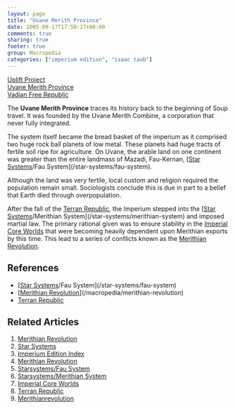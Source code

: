 ```yaml
---
layout: page
title: "Uvane Merith Province"
date: 2005-09-17T17:58:27+00:00
comments: true
sharing: true
footer: true
group: Macropedia
categories: ["imperium edition", "isaac taub"]
---
```


<div class='row'>
	<div class='col-md-4'><a href='/macropedia/uplift-project'>Uplift Project</a></div>
	<div class='col-md-4'><a href='/macropedia/uvane-merith-province'>Uvane Merith Province</a></div>
	<div class='col-md-4'><a href='/macropedia/vadian-free-republic'>Vadian Free Republic</a></div>
</div>


The **Uvane Merith Province** traces its history back to the beginning of Soup travel. It was founded by the Uvane Merith Combine, a corporation that never fully integrated.

The system itself became the bread basket of the imperium as it comprised two huge rock ball planets of low metal. These planets had huge tracts of fertile soil ripe for agriculture. On Uvane, the arable land on one continent was greater than the entire landmass of Mazadi, Fau-Kernan, [[Star Systems](/macropedia/star-systems)/Fau System](/star-systems/fau-system).

Although the land was very fertile, local custom and religion required the population remain small. Sociologists conclude this is due in part to a belief that Earth died through overpopulation.

After the fall of the [Terran Republic](/macropedia/terran-republic), the Imperium stepped into the [[Star Systems](/macropedia/star-systems)/Merithian System](/star-systems/merithian-system) and imposed martial law. The primary rational given was to ensure stability in the [Imperial Core Worlds](/macropedia/imperial-core-worlds) that were becoming heavily dependent upon Merithian exports by this time. This lead to a series of conflicts known as the [Merithian Revolution](/macropedia/merithian-revolution).

## References
* [[Star Systems](/macropedia/star-systems)/Fau System](/star-systems/fau-system)
* [[Merithian Revolution](/macropedia/merithian-revolution)](/macropedia/merithian-revolution)
* [Terran Republic](/macropedia/terran-republic)

## Related Articles

1. [Merithian Revolution](/macropedia/merithian-revolution)
2. [Star Systems](/macropedia/star-systems)
3. [Imperium Edition Index](/macropedia/imperium-edition-index)
4. [Merithian Revolution](/macropedia/merithian-revolution)
5. [Starsystems/Fau System](/star-systems/fau-system)
6. [Starsystems/Merithian System](/star-systems/merithian-system)
7. [Imperial Core Worlds](/macropedia/imperial-core-worlds)
8. [Terran Republic](/macropedia/terran-republic)
9. [Merithianrevolution](/macropedia/merithian-revolution)


 
